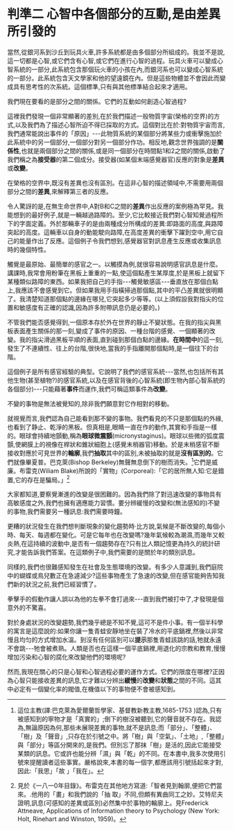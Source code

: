 # 判準二 心智中各個部分的互動,是由差異所引發的

當然,從銀河系到沙丘到玩具火車,許多系統都是由多個部分所組成的。我並不是說,這一切都是心智,或它們含有心智,或它們在進行心智的過程。玩具火車可以變成心智系統的一部分,此系統包含那個玩火車的小孩在內,而銀河系也可以變成心智系統的一部分。此系統包含天文學家和他的望遠鏡在內。但是這些物體並不會因此而變成具有思考性的次系統。這個標準,只有與其他標準結合起來才適用。

我們現在要看的是部分之間的關係。它們的互動如何創造心智過程?

這裡我們發現一個非常顯著的差別,在於我們描述一般物質字宙(榮格的空界)的方式,以及我們為了描述心智所迫不得已採取的方式。這個對比在於:對物質宇宙而言,我們通常能說出事件的「原因」---此物質系統的某個部分將某些力或衝擊施加於此系統中的另一個部分,一個部分對另一個部分作功。相反地,觀念世界強調的是**關係性**,也就是兩個部分之間的關係,或是同一個部分在時間點1和2之間的關係,啟動了我們稱之為**接受器**的第二個成分。接受器(如某個末端感覺器官)反應的對象是**差異**或**改變**。

在榮格的空界中,既沒有差異也沒有區別。在這非心智的描述領域中,不需要用兩個部分之間的**差異**,來解釋第三者的反應。

令人驚訝的是,在無生命世界中,A對B和C之間的**差異**作出反應的案例極為罕見。我能想到的最好例子,就是一輛越過路障的。至少,它比較接近我們對心智知覺過程所下的字面定義。外於那輛車子的是由兩種成分所構成的差異:即路面的高度,與路障突起的高度。這輛車以自身的動能駛向路障,在高度差異的衝擊下躍到空中,用它自己的能量作出了反應。這個例子令我們想到,感覺器官對訊息產生反應或收集訊息時的幾個特性。

觸覺是最原始、最簡單的感官之一。以觸摸為例,就很容易說明感官訊息是什麼。講課時,我常會用粉筆在黑板上重重的一點,使這個點產生某厚度,於是黑板上就留下某種類似路障的東西。如果我把自己的手指---觸覺敏感區---垂直放在那個白點上,我應該不會感覺到它。但如果我用手指橫掃過那個點,其中的平凸差異就很明顯了。我清楚知道那個點的邊緣在哪兒,它突起多少等等。(以上須假設我對指尖的位置和敏感度有正確的認識,因為許多附帶訊息仍是必要的。)

不管我們能否感覺得到,一個原本存於外在世界的靜止不變狀態。在我的指尖與黑板表面產生關係的那一刻,變成了事件的原因、一種台階的感覺、一個顯著的改變。我的指尖滑過黑板平順的表面,直到碰到那個白點的邊緣。**在時間中**的這一刻,發生了不連續性、往上的台階,很快地,當我的手指離開那個點時,是一個往下的台階。

這個例子是所有感官經驗的典型。它說明了我們的感官系統---當然,也包括所有其他生物(甚至植物?)的感官系統,以及在感官背後的心智系統(即生物內部心智系統的各個部分)---只能藉著**事件**而運作,我們可稱這類事件為**改變**。

不變的事物是無法被覺知的,除非我們願意對它作相對的移動。

就視覺而言,我們認為自己能看到那不變的事物。我們看見的不只是那個點的外緣,也看到了静止、乾淨的黑板。但真相是,眼睛一直在作的動作,其實和手指是一樣的。眼球會持續地顫動,稱為**眼球微震顫**(micronystaginus)。眼球以些微的弧度震顫,使網膜上的視像在桿狀和錐狀細胞上(感覺末梢器官)移動。於是末梢感官不斷接收對應於可見世界的**輪廓**,我們**抽取**其中的區別,未被抽取的就是**沒有區別的**。它們就像畢夏普。巴克萊(Bishop Berkeley)無聲無息倒下的樹而消失。[^3]它們是威廉。布雷克(Wiliam Blake)所說的「實物」(Corporeal):「它的居所無人知:它是錯置,它的存在是騙局。」[^4]

大家都知道,要察覺漸進的改變是很困難的。因為我們除了對迅速改變的事物具有高敏感度之外,我們也擁有適應能力習慣。要分辨緩慢的改變和(無法感知的)不變的事物,我們需要另一種訊息:我們需要時鐘。

更糟的狀況發生在我們想判斷現象的變化趨勢時·比方說,氣候是不斷改變的,每個小時、每天、每週都在變化。可是它每年也在改變嗎?幾年氣候較為潮濕,而幾年又較炎熱,在這持續的波動中,是否有一個趨勢存在?只有比人類記憶更為持久的統計研究,才能告訴我們答案。在這類例子中,我們需要的是關於年的類別訊息。

同樣的,我們也很難感知發生在社會及生態環境的改變。有多少人意識到,我們庭院中的蝴蝶或鳥兒數正在急遽減少?這些事物產生了急速的改變,但在感官能夠告知我們新的狀況之前,我們已經習慣了。

拳擊手的假動作讓人誤以為他的左拳不會打過來---直到我們被打中了,才發現是個意外的不驚喜。

對於身處狀況的改變趨勢,我們幾乎總是不知不覺,這可不是件小事。有一個半科學的寓言是這麼說的:如果你讓一隻青蛙安靜地坐在裝了冷水的平底鍋裡,然後以非常慢且均匀的方式增加水溫。到沒有任何區別可以**提示**那隻青蛙該跳的話,牠就永遠不會跳---牠會被煮熟。人類是否也在這樣一個平底鍋裡,用退化的宗教和教育,慢慢增加污染和心智的腐化來改變他們的環境呢?

然而,我現在關心的只是心智和心智過程必要的運作方式。它們的限度在哪裡?正因為心智只能接收差異的訊息,它才難以分辨出**緩慢**的**改變**和**狀態**之間的不同。這其中必定有一個變化率的閥值,在機值以下的事物便不會被感知到。



[^3]: 這位主教(譯:巴克萊為愛爾蘭哲學家、基督教新教主教,1685-1753 )認為,只有被感知到的寧物才是「真實的」;倒下的樹沒被聽到,它的聲音就不存在。我認為,無論原因為何,那些未展現差異的事物,就不是訊息;而「部分」、「整體」、 「樹」及「聲音」,只存在於引號之中。將「樹」與「空氣」、「土地」,「整體」與「部分」等區分開來的,是我們。但別忘了那抹「樹」是活的,因此它能接受某類的訊息。它或許也能分辨「濕」與「乾」的不同。在本書中,我多次使用引號來提醒讀者這些事實。嚴格說來,本書的每一個字,都應該用引號括起來才對,因此:「我思」「故 」「我在」。
[^4]: 見於《一八一0年目錄》。布雷克在其他地方寫道:「智者見到翰廓,便把它們當來。.他用的「畫」和我們說的「抽 取」不同,但頗有異曲同工之妙。艾特尼夫證明,訊息(可感知的差異或區別)必然集中於事物的輪廓上。見Frederick Attneave, Applications of Information theory to Psychology (New York: Holt, Rinehart and Winston, 1959)。